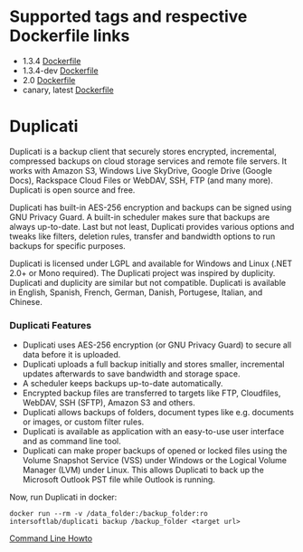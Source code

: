 # Supported tags and respective Dockerfile links #
  - 1.3.4 [Dockerfile](https://github.com/dmitryint/docker-duplicati/blob/duplicati_1.3.4/Dockerfile)
  - 1.3.4-dev [Dockerfile](https://github.com/dmitryint/docker-duplicati/blob/duplicati_1.3.4-dev/Dockerfile)
  - 2.0 [Dockerfile](https://github.com/dmitryint/docker-duplicati/blob/duplicati_2.0/Dockerfile)
  - canary, latest [Dockerfile](https://github.com/dmitryint/docker-duplicati/blob/duplicati_canary/Dockerfile)
# Duplicati #
Duplicati is a backup client that securely stores encrypted, incremental, compressed backups on cloud storage services and remote file servers. It works with Amazon S3, Windows Live SkyDrive, Google Drive (Google Docs), Rackspace Cloud Files or WebDAV, SSH, FTP (and many more). Duplicati is open source and free.

Duplicati has built-in AES-256 encryption and backups can be signed using GNU Privacy Guard. A built-in scheduler makes sure that backups are always up-to-date. Last but not least, Duplicati provides various options and tweaks like filters, deletion rules, transfer and bandwidth options to run backups for specific purposes.

Duplicati is licensed under LGPL and available for Windows and Linux (.NET 2.0+ or Mono required). The Duplicati project was inspired by duplicity. Duplicati and duplicity are similar but not compatible. Duplicati is available in English, Spanish, French, German, Danish, Portugese, Italian, and Chinese.

### Duplicati Features ###
* Duplicati uses AES-256 encryption (or GNU Privacy Guard) to secure all data before it is uploaded.
* Duplicati uploads a full backup initially and stores smaller, incremental updates afterwards to save bandwidth and storage space.
* A scheduler keeps backups up-to-date automatically.
* Encrypted backup files are transferred to targets like FTP, Cloudfiles, WebDAV, SSH (SFTP), Amazon S3 and others.
* Duplicati allows backups of folders, document types like e.g. documents or images, or custom filter rules. 
* Duplicati is available as application with an easy-to-use user interface and as command line tool.
* Duplicati can make proper backups of opened or locked files using the Volume Snapshot Service (VSS) under Windows or the Logical Volume Manager (LVM) under Linux. This allows Duplicati to back up the Microsoft Outlook PST file while Outlook is running.

Now, run Duplicati in docker:

`docker run --rm -v /data_folder:/backup_folder:ro intersoftlab/duplicati backup /backup_folder <target url>`

[Command Line Howto](https://code.google.com/p/duplicati/wiki/CommandLineHowto)


